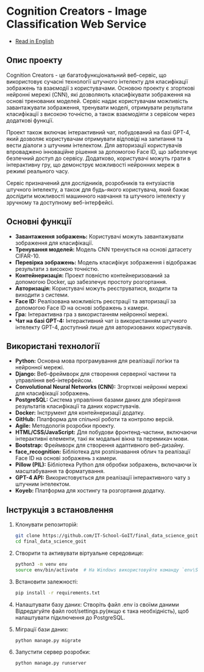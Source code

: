 # Cognition Creators - Image Classification Web Service
- [Read in English](README_en.md)

## Опис проекту

Cognition Creators - це багатофункціональний веб-сервіс, що використовує сучасні технології штучного інтелекту для класифікації зображень та взаємодії з користувачами. Основою проекту є згорткові нейронні мережі (CNN), які дозволяють класифікувати зображення на основі тренованих моделей. Сервіс надає користувачам можливість завантажувати зображення, тренувати моделі, отримувати результати класифікації з високою точністю, а також взаємодіяти з сервісом через додаткові функції.

Проект також включає інтерактивний чат, побудований на базі GPT-4, який дозволяє користувачам отримувати відповіді на запитання та вести діалоги з штучним інтелектом. Для авторизації користувачів впроваджено інноваційне рішення за допомогою Face ID, що забезпечує безпечний доступ до сервісу. Додатково, користувачі можуть грати в інтерактивну гру, що демонструє можливості нейронних мереж в режимі реального часу.

Сервіс призначений для дослідників, розробників та ентузіастів штучного інтелекту, а також для будь-якого користувача, який бажає дослідити можливості машинного навчання та штучного інтелекту у зручному та доступному веб-інтерфейсі.

## Основні функції

- **Завантаження зображень:** Користувачі можуть завантажувати зображення для класифікації.
- **Тренування моделей:** Модель CNN тренується на основі датасету CIFAR-10.
- **Перевірка зображень:** Модель класифікує зображення і відображає результати з високою точністю.
- **Контейнеризація:** Проект повністю контейнеризований за допомогою Docker, що забезпечує простоту розгортання.
- **Авторизація:** Користувачі можуть реєструватися, входити та виходити з системи.
- **Face ID:** Реалізована можливість реєстрації та авторизації за допомогою Face ID на основі зображень з камери.
- **Гра:** Інтерактивна гра з використанням нейронної мережі.
- **Чат на базі GPT-4:** Інтерактивний чат із використанням штучного інтелекту GPT-4, доступний лише для авторизованих користувачів.

## Використані технології

- **Python:** Основна мова програмування для реалізації логіки та нейронної мережі.
- **Django:** Веб-фреймворк для створення серверної частини та управління веб-інтерфейсом.
- **Convolutional Neural Networks (CNN):** Згорткові нейронні мережі для класифікації зображень.
- **PostgreSQL:** Система управління базами даних для зберігання результатів класифікації та даних користувачів.
- **Docker:** Інструмент для контейнеризації додатку.
- **GitHub:** Платформа для спільної роботи та контролю версій.
- **Agile:** Методологія розробки проекту.
- **HTML/CSS/JavaScript:** Для побудови фронтенд-частини, включаючи інтерактивні елементи, такі як модальні вікна та перемикач мови.
- **Bootstrap:** Фреймворк для створення адаптивного веб-дизайну.
- **face_recognition:** Бібліотека для розпізнавання облич та реалізації Face ID на основі зображень з камери.
- **Pillow (PIL):** Бібліотека Python для обробки зображень, включаючи їх масштабування та форматування.
- **GPT-4 API:** Використовується для реалізації інтерактивного чату з штучним інтелектом.
- **Koyeb:** Платформа для хостингу та розгортання додатку.

## Інструкція з встановлення

1. Клонувати репозиторій:
   ```bash
   git clone https://github.com/IT-School-GoIT/final_data_science_goit.git
   cd final_data_science_goit

2. Створити та активувати віртуальне середовище:
   ```bash
   python3 -m venv env
   source env/bin/activate  # На Windows використовуйте команду `env\Scripts\activate`

3. Встановити залежності:
   ```bash
   pip install -r requirements.txt

4. Налаштувати базу даних:
   Створіть файл .env із своїми даними
   Відредагуйте файл root/settings.py(якщо є така необхідність), щоб налаштувати підключення до PostgreSQL.

5. Міграції бази даних:
   ```bash
   python manage.py migrate

6. Запустити сервер розробки:
   ```bash
   python manage.py runserver
